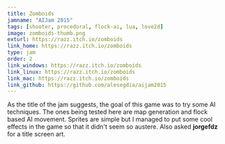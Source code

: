 ```yaml
---
title: Zomboids
jamname: "AIJam 2015"
tags: [shooter, procedural, flock-ai, lua, love2d]
image: zomboids-thumb.png
exturl: https://razz.itch.io/zomboids
link_home: https://razz.itch.io/zomboids
type: jam
order: 2
link_windows: https://razz.itch.io/zomboids
link_linux: https://razz.itch.io/zomboids
link_mac: https://razz.itch.io/zomboids
link_github: https://github.com/alesegdia/aijam2015
---
```


As the title of the jam suggests, the goal of this game was to try some AI techniques. The ones being tested
here are map generation and flock based AI movement. Sprites are simple but I managed to put some cool effects
in the game so that it didn't seem so austere. Also asked **jorgefdz** for a title screen art.
